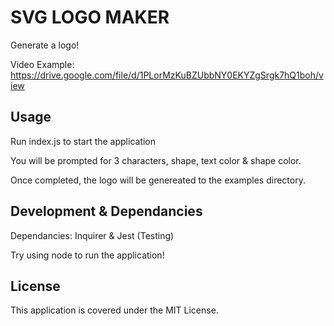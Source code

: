 # SVG LOGO MAKER

Generate a logo!

Video Example: https://drive.google.com/file/d/1PLorMzKuBZUbbNY0EKYZgSrgk7hQ1boh/view

## Usage

Run index.js to start the application

You will be prompted for 3 characters, shape, text color & shape color.

Once completed, the logo will be genereated to the examples directory.

## Development & Dependancies

Dependancies: Inquirer & Jest (Testing)

Try using node to run the application!

## License

This application is covered under the MIT License.